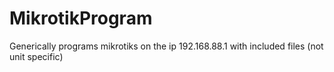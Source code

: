 # MikrotikProgram

Generically programs mikrotiks on the ip 192.168.88.1 with included files (not unit specific)
